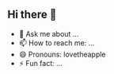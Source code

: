 ## Hi there 👋
- 💬 Ask me about ...
- 📫 How to reach me: ...
- 😄 Pronouns: lovetheapple
- ⚡ Fun fact: ...
<!--
**melovetheapple/melovetheapple** is a ✨ _special_ ✨ repository because its `README.md` (this file) appears on your GitHub profile.

Here are some ideas to get you started:

- 🔭 I’m currently working on ...
- 🌱 I’m currently learning ...
- 👯 I’m looking to collaborate on ...
- 🤔 I’m looking for help with ...
- 💬 Ask me about ...
- 📫 How to reach me: ...
- 😄 Pronouns: ...
- ⚡ Fun fact: ...
-->
